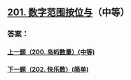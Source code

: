 ## [201. 数字范围按位与](https://leetcode-cn.com/problems/bitwise-and-of-numbers-range/)（中等）





### 答案：



#### [上一题（200. 岛屿数量）(中等)](https://github.com/sdwwld/leetCode/blob/master/src/main/java/com/wld/java/leetcode/leetCode0200.md)

#### [下一题（202. 快乐数）(简单)](https://github.com/sdwwld/leetCode/blob/master/src/main/java/com/wld/java/leetcode/leetCode0202.md)